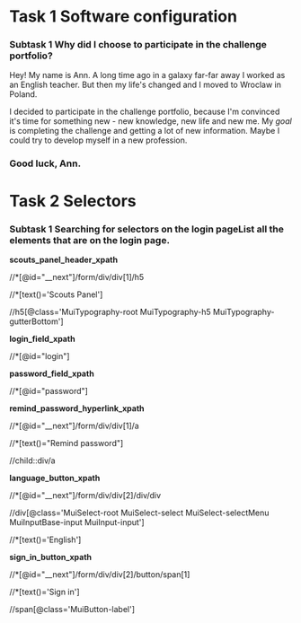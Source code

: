 # Task 1 Software configuration 

### **Subtask 1** Why did I choose to participate in the challenge portfolio?

Hey! My name is Ann. A long time ago in a galaxy far-far away I worked as an English teacher. But then my life's changed and I moved to Wroclaw in Poland. 

I decided to participate in the challenge portfolio, because I'm convinced it's time for something new - new knowledge, new life and new me. My *goal* is completing the challenge and getting a lot of new information. Maybe I could try to develop myself in a new profession.

### Good luck, Ann.

# Task 2 Selectors

### **Subtask 1** Searching for selectors on the login pageList all the elements that are on the login page.

**scouts_panel_header_xpath**

//*[@id="__next"]/form/div/div[1]/h5

//*[text()='Scouts Panel']

//h5[@class='MuiTypography-root MuiTypography-h5 MuiTypography-gutterBottom']

**login_field_xpath**

//*[@id="login"]

**password_field_xpath**

//*[@id="password"]

**remind_password_hyperlink_xpath**

//*[@id="__next"]/form/div/div[1]/a

//*[text()="Remind password"]

//child::div/a

**language_button_xpath**

//*[@id="__next"]/form/div/div[2]/div/div

//div[@class='MuiSelect-root MuiSelect-select MuiSelect-selectMenu MuiInputBase-input MuiInput-input']

//*[text()='English']

**sign_in_button_xpath**

//*[@id="__next"]/form/div/div[2]/button/span[1]

//*[text()='Sign in']

//span[@class='MuiButton-label']



